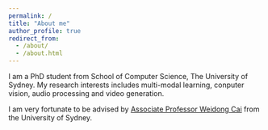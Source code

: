 ```yaml
---
permalink: /
title: "About me"
author_profile: true
redirect_from: 
  - /about/
  - /about.html
---
```


I am a PhD student from School of Computer Science, The University of Sydney. My research interests includes multi-modal learning, conputer vision, audio processing and video generation.

I am very fortunate to be advised by [Associate Professor Weidong Cai](https://weidong-tom-cai.github.io/) from the University of Sydney.
